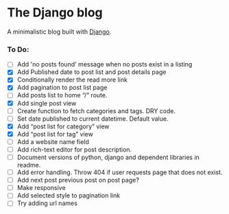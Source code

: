 # The Django blog
A minimalistic blog built with [Django](https://www.djangoproject.com/).

### To Do:

- [ ] Add 'no posts found' message when no posts exist in a listing
- [x] Add Published date to post list and post details page
- [x] Conditionally render the read more link
- [x] Add pagination to post list page
- [ ] Add posts list to home “/” route.
- [x] Add single post view
- [ ] Create function to fetch categories and tags. DRY code.
- [ ] Set date published to current datetime. Default value.
- [x] Add “post list for category” view
- [x] Add “post list for tag” view
- [ ] Add a website name field
- [ ] Add rich-text editor for post description.
- [ ] Document versions of python, django and dependent libraries in readme.
- [ ] Add error handling. Throw 404 if user requests page that does not exist.
- [ ] Add next post previous post on post page?
- [ ] Make responsive
- [ ] Add selected style to pagination link
- [ ] Try adding url names
